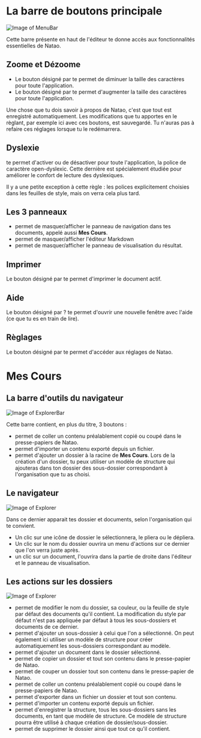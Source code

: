# La barre de boutons principale

![Image of MenuBar](./src/images/menuBar.png)

Cette barre présente en haut de l'éditeur te donne accès aux fonctionnalités essentielles de Natao.

## Zoome et Dézoome

 - Le bouton désigné par <span class="typcn typcn-zoom-out-outline"></span> te permet de diminuer la taille des caractères pour toute l'application.
 - Le bouton désigné par <span class="typcn typcn-zoom-in-outline"></span> te permet d'augmenter la taille des caractères pour toute l'application.

Une chose que tu dois savoir à propos de Natao, c'est que tout est enregistré automatiquement. Les modifications que tu apportes en le règlant, par exemple ici avec ces boutons, est sauvegardé.
Tu n'auras pas à refaire ces réglages lorsque tu le redémarrera.

## Dyslexie

<span class="typcn typcn-lightbulb"></span> te permet d'activer ou de désactiver pour toute l'application, la police de caractère open-dyslexic.
Cette dernière est spécialement étudiée pour améliorer le confort de lecture des dyslexiques.

Il y a une petite exception à cette règle : les polices explicitement choisies dans les feuilles de style, mais on verra cela plus tard.

## Les 3 panneaux

- <span class="typcn typcn-th-menu-outline"></span> permet de masquer/afficher le panneau de navigation dans tes documents, appelé aussi **Mes Cours**.
- <span class="typcn typcn-edit"></span> permet de masquer/afficher l'éditeur Markdown
- <span class="typcn typcn-eye-outline"></span> permet de masquer/afficher le panneau de visualisation du résultat.

## Imprimer

Le bouton désigné par <span class="typcn typcn-printer"></span> te permet d'imprimer le document actif.

## Aide

Le bouton désigné par <span>?</span> te permet d'ouvrir une nouvelle fenêtre avec l'aide (ce que tu es en train de lire).

## Règlages

Le bouton désigné par <span class="typcn typcn-cog-outline"></span> te permet d'accéder aux réglages de Natao.

# Mes Cours

## La barre d'outils du navigateur
![Image of ExplorerBar](./src/images/myLessons.png)

Cette barre contient, en plus du titre, 3 boutons :
- <span class="typcn typcn-book"></span> permet de coller un contenu préalablement copié ou coupé dans le presse-papiers de Natao.
- <span class="typcn typcn-download-outline"></span> permet d'importer un contenu exporté depuis un fichier.
- <span class="typcn typcn-plus-outline"></span> permet d'ajouter un dossier à la racine de **Mes Cours**. Lors de la création d'un dossier, tu peux utiliser un modèle de structure qui ajouteras dans ton dossier des sous-dossier correspondant à l'organisation que tu as choisi.

## Le navigateur

![Image of Explorer](./src/images/explorer.png)

Dans ce dernier apparait tes dossier et documents, selon l'organisation qui te convient.
 - Un clic sur une icône de dossier le sélectionnera, le pliera ou le dépliera.
 - Un clic sur le nom du dossier ouvrira un menu d'actions sur ce dernier que l'on verra juste après.
 - un clic sur un document, l'ouvrira dans la partie de droite dans l'éditeur et le panneau de visualisation.

 ## Les actions sur les dossiers

 ![Image of Explorer](./src/images/folderOptions.png)

 - <span class="typcn typcn-edit"></span> permet de modifier le nom du dossier, sa couleur, ou la feuille de style par défaut des documents qu'il contient. La modification du style par défaut n'est pas appliquée par défaut à tous les sous-dossiers et documents de ce dernier.
 - <span class="typcn typcn-folder-add"></span> permet d'ajouter un sous-dossier à celui que l'on a sélectionné. On peut également ici utiliser un modèle de structure pour créer automatiquement les sous-dossiers correspondant au modèle.
 - <span class="typcn typcn-document-add"></span> permet d'ajouter un document dans le dossier sélectionné.
 - <span class="typcn typcn-tabs-outline"></span> permet de copier un dossier et tout son contenu dans le presse-papier de Natao.
 - <span class="typcn typcn-scissors-outline"></span> permet de couper un dossier tout son contenu dans le presse-papier de Natao.
 - <span class="typcn typcn-book"></span> permet de coller un contenu préalablement copié ou coupé dans le presse-papiers de Natao.
 - <span class="typcn typcn-export-outline"></span> permet d'exporter dans un fichier un dossier et tout son contenu.
 - <span class="typcn typcn-download-outline"></span> permet d'importer un contenu exporté depuis un fichier.
 - <span class="typcn typcn-download-outline"></span> permet d'enregistrer la structure, tous les sous-dossiers sans les documents, en tant que modèle de structure. Ce modèle de structure pourra être utilisé à chaque création de dossier/sous-dossier.
 - <span class="typcn typcn-trash"></span> permet de supprimer le dossier ainsi que tout ce qu'il contient.


